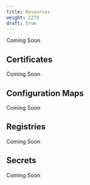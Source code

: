 ```yaml
---
title: Resources
weight: 2275
draft: true
---
```

Coming Soon

## Certificates

Coming Soon

## Configuration Maps

Coming Soon

## Registries

Coming Soon

## Secrets

Coming Soon
